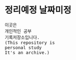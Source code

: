 <h1>정리예정 날짜미정</h1>
<pre>
이곳은
개인적인 공부
기록저장소입니다.
(This repository is
personal study
It's an archive.)
</pre>
